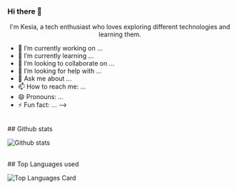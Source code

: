 ### Hi there 👋
<p align="center"> I'm Kesia, a tech enthusiast who loves exploring different technologies and learning them. </p>

- 🔭 I’m currently working on ...
- 🌱 I’m currently learning ...
- 👯 I’m looking to collaborate on ...
- 🤔 I’m looking for help with ...
- 💬 Ask me about ...
- 📫 How to reach me: ...
- 😄 Pronouns: ...
- ⚡ Fun fact: ...
-->


<br>
## Github stats

![Github stats](https://github-readme-stats.vercel.app/api?username=kesiajo&theme=jolly&show_icons=true&count_private=true)

<br>
## Top Languages used

![Top Languages Card](https://github-readme-stats.vercel.app/api/top-langs/?username=kesiajo&theme=radical)
